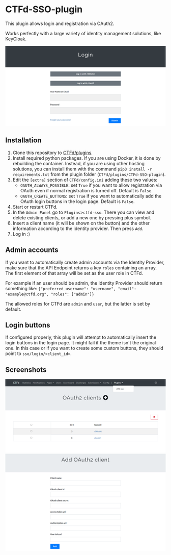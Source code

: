 # CTFd-SSO-plugin

This plugin allows login and registration via OAuth2.

Works perfectly with a large variety of identity management solutions, like KeyCloak.

![](screenshots/login.png)

## Installation

1. Clone this repository to [CTFd/plugins](https://github.com/CTFd/CTFd/tree/master/CTFd/plugins).
2. Install required python packages. If you are using Docker, it is done by rebuilding the container. Instead, if you are using other hosting solutions, you can install them with the command `pip3 install -r requirements.txt` from the plugin folder (`CTFd/plugins/CTFd-SSO-plugin`).
3. Edit the `[extra]` section of `CTFd/config.ini` adding these two values:
   - `OAUTH_ALWAYS_POSSIBLE`: set `True` if you want to allow registration via OAuth even if normal registration is turned off. Default is `False`.
   - `OAUTH_CREATE_BUTTONS`: set `True` if you want to automatically add the OAuth login buttons in the login page. Default is `False`.
4. Start or restart CTFd.
5. In the `Admin Panel` go to `Plugins`>`ctfd-sso`. There you can view and delete existing clients, or add a new one by pressing plus symbol.
6. Insert a client name (it will be shown on the button) and the other information according to the identity provider. Then press `Add`.
7. Log in :)

## Admin accounts

If you want to automatically create admin accounts via the Identity Provider, make sure that the API Endpoint returns a key `roles` containing an array. The first element of that array will be set as the user role in CTFd.

For example if an user should be admin, the Identity Provider should return something like: `{"preferred_username": "username", "email": "example@ctfd.org", "roles": ["admin"]}`

The allowed roles for CTFd are `admin` and `user`, but the latter is set by default.

## Login buttons

If configured properly, this plugin will attempt to automatically insert the login buttons in the login page. It might fail if the theme isn't the original one. In this case or if you want to create some custom buttons, they should point to `sso/login/<client_id>`.

## Screenshots

![](screenshots/list.png 'Clients list')
![](screenshots/add.png 'Add client')
